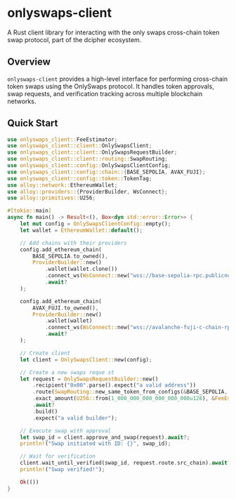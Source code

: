 # onlyswaps-client

A Rust client library for interacting with the only swaps cross-chain token swap protocol, part of the dcipher ecosystem.

## Overview

`onlyswaps-client` provides a high-level interface for performing cross-chain token swaps using the OnlySwaps protocol. It handles token approvals, swap requests, and verification tracking across multiple blockchain networks.

## Quick Start

```rust
use onlyswaps_client::FeeEstimator;
use onlyswaps_client::client::OnlySwapsClient;
use onlyswaps_client::client::OnlySwapsRequestBuilder;
use onlyswaps_client::client::routing::SwapRouting;
use onlyswaps_client::config::OnlySwapsClientConfig;
use onlyswaps_client::config::chain::{BASE_SEPOLIA, AVAX_FUJI};
use onlyswaps_client::config::token::TokenTag;
use alloy::network::EthereumWallet;
use alloy::providers::{ProviderBuilder, WsConnect};
use alloy::primitives::U256;

#[tokio::main]
async fn main() -> Result<(), Box<dyn std::error::Error>> {
    let mut config = OnlySwapsClientConfig::empty();
    let wallet = EthereumWallet::default();

    // Add chains with their providers
    config.add_ethereum_chain(
        BASE_SEPOLIA.to_owned(),
        ProviderBuilder::new()
            .wallet(wallet.clone())
            .connect_ws(WsConnect::new("wss://base-sepolia-rpc.publicnode.com"))
            .await?
    );

    config.add_ethereum_chain(
        AVAX_FUJI.to_owned(),
        ProviderBuilder::new()
            .wallet(wallet)
            .connect_ws(WsConnect::new("wss://avalanche-fuji-c-chain-rpc.publicnode.com"))
            .await?
    );

    // Create client
    let client = OnlySwapsClient::new(config);

    // Create a new swaps reque st
    let request = OnlySwapsRequestBuilder::new()
        .recipient("0x00".parse().expect("a valid address"))
        .route(SwapRouting::new_same_token_from_configs(&BASE_SEPOLIA, &AVAX_FUJI, &TokenTag::RUSD))
        .exact_amount(U256::from(1_000_000_000_000_000_000u128), &FeeEstimator::default())
        .await?
        .build()
        .expect("a valid builder");

    // Execute swap with approval
    let swap_id = client.approve_and_swap(request).await?;
    println!("Swap initiated with ID: {}", swap_id);

    // Wait for verification
    client.wait_until_verified(swap_id, request.route.src_chain).await?;
    println!("Swap verified!");

    Ok(())
}
```
